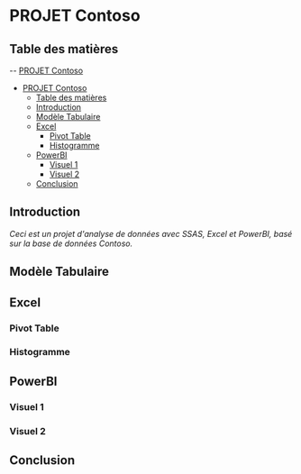 # PROJET Contoso

## Table des matières

-- [PROJET Contoso](#projet-contoso)
- [PROJET Contoso](#projet-contoso)
  - [Table des matières](#table-des-matières)
  - [Introduction](#introduction)
  - [Modèle Tabulaire](#modèle-tabulaire)
  - [Excel](#excel)
    - [Pivot Table](#pivot-table)
    - [Histogramme](#histogramme)
  - [PowerBI](#powerbi)
    - [Visuel 1](#visuel-1)
    - [Visuel 2](#visuel-2)
  - [Conclusion](#conclusion)



## Introduction

*Ceci est un projet d'analyse de données avec SSAS, Excel et PowerBI, basé sur la base de données Contoso.*

## Modèle Tabulaire

## Excel

### Pivot Table

### Histogramme

## PowerBI

### Visuel 1

### Visuel 2

## Conclusion
